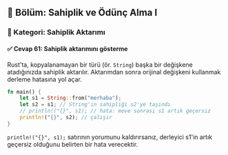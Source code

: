 ## 📘 Bölüm: Sahiplik ve Ödünç Alma I  
### 🔹 Kategori: Sahiplik Aktarımı  
#### ✅ Cevap 61: Sahiplik aktarımını gösterme

Rust'ta, kopyalanamayan bir türü (ör. `String`) başka bir değişkene atadığınızda sahiplik aktarılır. Aktarımdan sonra orijinal değişkeni kullanmak derleme hatasına yol açar.

```rust
fn main() {
    let s1 = String::from("merhaba");
    let s2 = s1; // String'in sahipliği s2'ye taşındı
    // println!("{}", s1); // hata: move sonrası s1 artık geçersiz
    println!("{}", s2); // çalışır
}
```

`println!("{}", s1);` satırının yorumunu kaldırırsanız, derleyici s1'in artık geçersiz olduğunu belirten bir hata verecektir.
